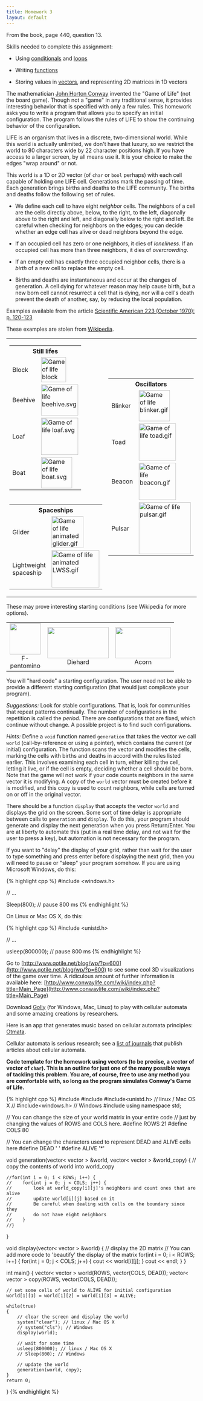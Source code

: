 ```yaml
---
title: Homework 3
layout: default
---
```


From the book, page 440, question 13.


Skills needed to complete this assignment:

  - Using [conditionals](/cse230/lecture/conditionals.html) and
    [loops](/cse230/lecture/loops.html)

  - Writing [functions](/cse230/lecture/functions.html)

  - Storing values in [vectors](/cse230/lecture/vectors.html), and
    representing 2D matrices in 1D vectors

The mathematician
[John Horton Conway](http://en.wikipedia.org/wiki/John_Horton_Conway)
invented the "Game of Life" (not the board game). Though not a "game"
in any traditional sense, it provides interesting behavior that is
specified with only a few rules. This homework asks you to write a
program that allows you to specify an initial configuration. The
program follows the rules of LIFE to show the continuing behavior of
the configuration.

LIFE is an organism that lives in a discrete, two-dimensional
world. While this world is actually unlimited, we don't have that
luxury, so we restrict the world to 80 characters wide by 22 character
positions high. If you have access to a larger screen, by all means
use it. It is your choice to make the edges "wrap around" or not.

This world is a 1D or 2D vector (of `char` or `bool` perhaps) with
each cell capable of holding one LIFE cell. Generations mark the
passing of time. Each generation brings births and deaths to the LIFE
community. The births and deaths follow the following set of rules.

  * We define each cell to have eight *neighbor* cells. The neighbors
    of a cell are the cells directly above, below, to the right, to
    the left, diagonally above to the right and left, and diagonally
    below to the right and left. Be careful when checking for
    neighbors on the edges; you can decide whether an edge cell has
    alive or dead neighbors beyond the edge.

  * If an occupied cell has zero or one neighbors, it dies of
    *loneliness*. If an occupied cell has more than three neighbors,
    it dies of *overcrowding*.

  * If an empty cell has exactly three occupied neighbor cells, there
    is a *birth* of a new cell to replace the empty cell.

  * Births and deaths are instantaneous and occur at the changes of
    generation. A cell dying for whatever reason may help cause birth,
    but a new born cell cannot resurrect a cell that is dying, nor
    will a cell's death prevent the death of another, say, by reducing
    the local population.

Examples available from the article <a
href="http://www.ibiblio.org/lifepatterns/october1970.html">Scientific
American 223 (October 1970): p. 120-123</a>

These examples are stolen from <a
href="http://en.wikipedia.org/wiki/Conway%27s_Game_of_Life">Wikipedia</a>.

<div style="font-size: 80%">
  <table border="0" cellpadding="6"
         style="margin-left:auto;margin-right:auto; border: 0;">
    <tr style="border-bottom: 0;">
      <td>
        <table class="wikitable">
          <tr>
            <th colspan="2">Still lifes</th>
          </tr>
          <tr>
            <td>Block</td>
            <td><a href="http://www.wikipedia.org/wiki/File:Game_of_life_block_with_border.svg" class="image"><img alt="Game of life block with border.svg" src="//upload.wikimedia.org/wikipedia/commons/thumb/9/96/Game_of_life_block_with_border.svg/66px-Game_of_life_block_with_border.svg.png" width="66" height="66" /></a></td>
          </tr>
          <tr>
            <td>Beehive</td>
            <td><a href="http://www.wikipedia.org/wiki/File:Game_of_life_beehive.svg" class="image"><img alt="Game of life beehive.svg" src="//upload.wikimedia.org/wikipedia/commons/thumb/6/67/Game_of_life_beehive.svg/98px-Game_of_life_beehive.svg.png" width="98" height="82" /></a></td>
          </tr>
          <tr>
            <td>Loaf</td>
            <td><a href="http://www.wikipedia.org/wiki/File:Game_of_life_loaf.svg" class="image"><img alt="Game of life loaf.svg" src="//upload.wikimedia.org/wikipedia/commons/thumb/f/f4/Game_of_life_loaf.svg/98px-Game_of_life_loaf.svg.png" width="98" height="98" /></a></td>
          </tr>
          <tr>
            <td>Boat</td>
            <td><a href="http://www.wikipedia.org/wiki/File:Game_of_life_boat.svg" class="image"><img alt="Game of life boat.svg" src="//upload.wikimedia.org/wikipedia/commons/thumb/7/7f/Game_of_life_boat.svg/82px-Game_of_life_boat.svg.png" width="82" height="82" /></a></td>
          </tr>
        </table>
      </td>
      <td rowspan="2">
        <table class="wikitable">
          <tr>
            <th colspan="2">Oscillators</th>
          </tr>
          <tr>
            <td>Blinker</td>
            <td><a href="http://www.wikipedia.org/wiki/File:Game_of_life_blinker.gif" class="image"><img alt="Game of life blinker.gif" src="//upload.wikimedia.org/wikipedia/commons/9/95/Game_of_life_blinker.gif" width="82" height="82" /></a></td>
          </tr>
          <tr>
            <td>Toad</td>
            <td><a href="http://www.wikipedia.org/wiki/File:Game_of_life_toad.gif" class="image"><img alt="Game of life toad.gif" src="//upload.wikimedia.org/wikipedia/commons/1/12/Game_of_life_toad.gif" width="98" height="98" /></a></td>
          </tr>
          <tr>
            <td>Beacon</td>
            <td><a href="http://www.wikipedia.org/wiki/File:Game_of_life_beacon.gif" class="image"><img alt="Game of life beacon.gif" src="//upload.wikimedia.org/wikipedia/commons/1/1c/Game_of_life_beacon.gif" width="98" height="98" /></a></td>
          </tr>
          <tr>
            <td>Pulsar</td>
            <td><a href="http://www.wikipedia.org/wiki/File:Game_of_life_pulsar.gif" class="image"><img alt="Game of life pulsar.gif" src="//upload.wikimedia.org/wikipedia/commons/0/07/Game_of_life_pulsar.gif" width="137" height="137" /></a></td>
          </tr>
        </table>
      </td>
    </tr>
    <tr style="border: 0px;"0>
      <td>
        <table class="wikitable">
          <tr>
            <th colspan="2">Spaceships</th>
          </tr>
          <tr>
            <td>Glider</td>
            <td><a href="http://www.wikipedia.org/wiki/File:Game_of_life_animated_glider.gif" class="image"><img alt="Game of life animated glider.gif" src="//upload.wikimedia.org/wikipedia/commons/f/f2/Game_of_life_animated_glider.gif" width="84" height="84" /></a></td>
          </tr>
          <tr>
            <td>Lightweight spaceship</td>
            <td><a href="http://www.wikipedia.org/wiki/File:Game_of_life_animated_LWSS.gif" class="image"><img alt="Game of life animated LWSS.gif" src="//upload.wikimedia.org/wikipedia/commons/3/37/Game_of_life_animated_LWSS.gif" width="126" height="98" /></a></td>
          </tr>
        </table>
      </td>
      <td></td>
    </tr>
  </table>
</div>

These may prove interesting starting conditions (see Wikipedia for
more options).

<table align="center" style="text-align: center; border: 0;">
  <tr style="border-bottom: 0;">
    <td>
      <div class="thumb tright">
        <div class="thumbinner" style="width:84px;"><a href="http://www.wikipedia.org/wiki/File:Game_of_life_fpento.svg" class="image"><img alt="" src="//upload.wikimedia.org/wikipedia/commons/thumb/1/1c/Game_of_life_fpento.svg/82px-Game_of_life_fpento.svg.png" width="82" height="82" class="thumbimage" /></a>
          <div class="thumbcaption">F-pentomino</div>
        </div>
      </div>
    </td>
    <td>
      <div class="thumb tright">
        <div class="thumbinner" style="width:164px;"><a href="http://www.wikipedia.org/wiki/File:Game_of_life_diehard.svg" class="image"><img alt="" src="//upload.wikimedia.org/wikipedia/commons/thumb/9/99/Game_of_life_diehard.svg/162px-Game_of_life_diehard.svg.png" width="162" height="82" class="thumbimage" /></a>
          <div class="thumbcaption">Diehard</div>
        </div>
      </div>
    </td>
    <td>
      <div class="thumb tright">
        <div class="thumbinner" style="width:148px;"><a href="http://www.wikipedia.org/wiki/File:Game_of_life_acorn.svg" class="image"><img alt="" src="//upload.wikimedia.org/wikipedia/commons/thumb/b/b9/Game_of_life_acorn.svg/146px-Game_of_life_acorn.svg.png" width="146" height="82" class="thumbimage" /></a>
          <div class="thumbcaption">Acorn</div>
        </div>
      </div>
    </td>
  </tr>
</table>

You will "hard code" a starting configuration. The user need not be
able to provide a different starting configuration (that would just
complicate your program).

*Suggestions:* Look for stable configurations. That is, look for
communities that repeat patterns continually. The number of
configurations in the repetition is called the *period*. There are
configurations that are fixed, which continue without change. A
possible project is to find such configurations.

*Hints:* Define a `void` function named `generation` that takes the
vector we call `world` (call-by-reference or using a pointer), which
contains the current (or initial) configuration. The function scans
the vector and modifies the cells, marking the cells with births and
deaths in accord with the rules listed earlier. This involves
examining each cell in turn, either killing the cell, letting it live,
or if the cell is empty, deciding whether a cell should be born. Note
that the game will not work if your code counts neighbors in the same
vector it is modifying. A copy of the `world` vector must be created
before it is modified, and this copy is used to count neighbors, while
cells are turned on or off in the original vector.

There should be a function `display` that accepts the vector `world`
and displays the grid on the screen. Some sort of time delay is
appropriate between calls to `generation` and `display`. To do this,
your program should generate and display the next generation when you
press Return/Enter. You are at liberty to automate this (put in a real
time delay, and not wait for the user to press a key), but automation
is not necessary for the program.

If you want to "delay" the display of your grid, rather than wait for
the user to type something and press enter before displaying the next
grid, then you will need to pause or "sleep" your program somehow. If
you are using Microsoft Windows, do this:

{% highlight cpp %}
#include <windows.h>

// ...

Sleep(800); // pause 800 ms
{% endhighlight %}

On Linux or Mac OS X, do this:

{% highlight cpp %}
#include <unistd.h>

// ...

usleep(800000); // pause 800 ms
{% endhighlight %}

Go to
[http://www.qotile.net/blog/wp/?p=600](http://www.qotile.net/blog/wp/?p=600)
to see some cool 3D visualizations of the game over time. A ridiculous
amount of further information is available here:
[http://www.conwaylife.com/wiki/index.php?title=Main_Page](http://www.conwaylife.com/wiki/index.php?title=Main_Page)

Download <a href="http://golly.sourceforge.net/">Golly</a> (for
Windows, Mac, Linux) to play with cellular automata and some amazing
creations by researchers.

Here is an app that generates music based on cellular automata
principles: [Otmata](http://www.earslap.com/projectslab/otomata).

Cellular automata is serious research; see a
[list of journals](http://uncomp.uwe.ac.uk/genaro/Cellular_Automata_Repository/Journals.html)
that publish articles about cellular automata.

**Code template for the homework using vectors (to be precise, a vector of vector of `char`). This is an outline 
for just one of the many possible ways of tackling this problem. You are, of course, free to use any method you 
are comfortable with, so long as the program simulates Conway's Game of Life.**

{% highlight cpp %}
#include<iostream>
#include<vector>
#include<unistd.h> // linux / Mac OS X
// #include<windows.h> // Windows
#include<cstdlib>
using namespace std;

// You can change the size of your world matrix in your entire code 
// just by changing the values of ROWS and COLS here.
#define ROWS 21
#define COLS 80

// You can change the characters used to represent DEAD and ALIVE cells here
#define DEAD  ' '
#define ALIVE '*'

void generation(vector< vector<char> > &world, 
                vector< vector<char> > &world_copy)
{
    // copy the contents of world into world_copy

    //for(int i = 0; i < ROWS; i++) {
    //    for(int j = 0; j < COLS; j++) {
    //        look at world_copy[i][j]'s neighbors and count ones that are alive
    //        update world[i][j] based on it
    //        Be careful when dealing with cells on the boundary since they 
    //        do not have eight neighbors
    //    }
    //}
}

void display(vector< vector<char> > &world)
{
    // display the 2D matrix
    // You can add more code to 'beautify' the display of the matrix
    for(int i = 0; i < ROWS; i++)
        {
            for(int j = 0; j < COLS; j++)
            {
                cout << world[i][j];
            }
            cout << endl;
        }
}

int main()
{
    vector< vector<char> > world(ROWS, vector<char>(COLS, DEAD));
    vector< vector<char> > copy(ROWS, vector<char>(COLS, DEAD));

    // set some cells of world to ALIVE for initial configuration
    world[1][1] = world[1][2] = world[1][3] = ALIVE;

    while(true)
    {
        // clear the screen and display the world
        system("clear"); // linux / Mac OS X
        // system("cls"); // Windows
        display(world);

        // wait for some time
        usleep(800000); // linux / Mac OS X
        // Sleep(800); // Windows

        // update the world
        generation(world, copy);
    }
    return 0;
}
{% endhighlight %}
